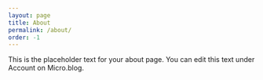 ```yaml
---
layout: page
title: About
permalink: /about/
order: -1
---
```

This is the placeholder text for your about page. You can edit this text under Account on Micro.blog.